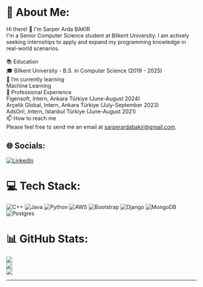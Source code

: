 # 💫 About Me:
Hi there! 👋 I'm Sarper Arda BAKIR<br>I'm a Senior Computer Science student at Bilkent University. I am actively seeking internships to apply and expand my programming knowledge in real-world scenarios.<br><br>📚 Education<br>🎓 Bilkent University - B.S. in Computer Science (2019 - 2025)<br> 🌱 I’m currently learning<br>Machine Learning<br>💼 Professional Experience<br>Figensoft, Intern, Ankara Türkiye (June-August 2024)<br>Arçelik Global, Intern, Ankara Türkiye (July-September 2023)<br>AdsOn!, Intern, Istanbul Türkiye (June-August 2021)<br>📫 How to reach me<br>Please feel free to send me an email at sarperardabakir@gmail.com.<br>


## 🌐 Socials:
[![LinkedIn](https://img.shields.io/badge/LinkedIn-%230077B5.svg?logo=linkedin&logoColor=white)](https://linkedin.com/in/sarper-arda-bakir) 

# 💻 Tech Stack:
![C++](https://img.shields.io/badge/c++-%2300599C.svg?style=flat&logo=c%2B%2B&logoColor=white) ![Java](https://img.shields.io/badge/java-%23ED8B00.svg?style=flat&logo=java&logoColor=white) ![Python](https://img.shields.io/badge/python-3670A0?style=flat&logo=python&logoColor=ffdd54) ![AWS](https://img.shields.io/badge/AWS-%23FF9900.svg?style=flat&logo=amazon-aws&logoColor=white) ![Bootstrap](https://img.shields.io/badge/bootstrap-%23563D7C.svg?style=flat&logo=bootstrap&logoColor=white) ![Django](https://img.shields.io/badge/django-%23092E20.svg?style=flat&logo=django&logoColor=white) ![MongoDB](https://img.shields.io/badge/MongoDB-%234ea94b.svg?style=flat&logo=mongodb&logoColor=white) ![Postgres](https://img.shields.io/badge/postgres-%23316192.svg?style=flat&logo=postgresql&logoColor=white)
# 📊 GitHub Stats:
![](https://github-readme-stats.vercel.app/api?username=SarperArda&theme=dark&hide_border=false&include_all_commits=false&count_private=false)<br/>
![](https://github-readme-streak-stats.herokuapp.com/?user=SarperArda&theme=dark&hide_border=false)<br/>
![](https://github-readme-stats.vercel.app/api/top-langs/?username=SarperArda&theme=dark&hide_border=false&include_all_commits=false&count_private=false&layout=compact)

---

<!-- Proudly created with GPRM ( https://gprm.itsvg.in ) -->
